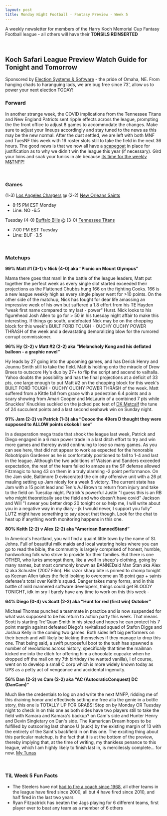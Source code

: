 ```yaml
---
layout: post
title: Monday Night Football - Fantasy Preview - Week 5
---
```


A weekly newsletter for members of the Harry Koch Memorial Cup Fantasy Football league - all others will have their **TONSILS REINSERTED**

<br/>

## Koch Safari League Preview Watch Guide for Tonight and Tomorrow

Sponsored by [Election Systems & Software](https://www.essvote.com/) - the pride of Omaha, NE. From hanging chads to haranguing lads, we are bug free since 73', allow us to power your next election TODAY! 

### Forward

In another strange week, the COVID implications from the Tennessee Titans and New England Patriots sent ripple effects across the league, prompting the the front office to adjust 8 games to accommodate the changes. Make sure to adjust your lineups accordingly and stay tuned to the news as this may be the new normal. After the dust settled, we are left with both MNF and TuesNF this week with 16 roster slots still to take the field in the next 36 hours. The good news is that we now all have a [scapegoat](https://encrypted-tbn0.gstatic.com/images?q=tbn%3AANd9GcSVj8p-D-sg27obe1S_f5MQUkCs4sDchY8sgQ&usqp=CAU) in place for justification as to why we didn't win the league this year (if necessary). Gird your loins and soak your tunics in ale because [its time for the weekly M&TNFP](https://www.youtube.com/watch?v=1thfmpxXOyM)!

<br/>

### Games
(1-3) [Los Angeles Chargers](https://cdn6.jokeblogger.com/sites/default/files/imagecache/topic_large/category_pictures/Philip-Rivers1371934162.jpg) @ (2-2) [New Orleans Saints](https://media.npr.org/assets/img/2012/03/21/saints2-73f4a35308d4f06733d81174389365f81b8e120c-s800-c85.jpg)
* 8:15 PM EST Monday
* Line: NO -6.5

Tuesday
(4-0) [Buffalo Bills](https://cdn.vox-cdn.com/thumbor/rrsrfvd5ZdUzdmKUzZJdHU3TXfA=/0x0:3016x2127/1200x800/filters:focal(1315x226:1797x708)/cdn.vox-cdn.com/uploads/chorus_image/image/66025876/1197562827.jpg.0.jpg) @ (3-0) [Tennessee Titans](https://i0.wp.com/nypost.com/wp-content/uploads/sites/2/2019/11/taylor-lewan-tennessee-titans.jpg?quality=80&strip=all&ssl=1)
* 7:00 PM EST Tuesday
* Line: BUF -3.5

<br/>

### Matchups
**99% Matt #1 (3-1) v Nick (4-0) aka “Picnic on Mount Olympus”**

Mama there goes that man! In the battle of the league leaders, Matt put together the perfect week as every single slot started exceeded their projections as the Flattened Chubbs hung 166 on the fighting Cooks. 166 is a new league weekly high as every single player went for >10 points. On the other side of the matchup, Nick has fought for dear life amassing an impressive week of his own but suffered a 1.8 effort from his TE Hayden "weak first name compared to my last - power" Hurst. Nick looks to his figurehead Josh Allen to go for > 50 in his tuesday night affair to make this interesting. If things go south, undefeated Nick may be on the chopping block for this week's BUILT FORD TOUGH - OUCHY OUCHY POWER THRASH of the week and a devastating demoralizing blow for the rumored corrupt commissioner.  

**96% Hy (2-2) v Matt #2 (2-2) aka “Melancholy Kong and his deflated balloon - a graphic novel”**

Hy leads by 27 going into the upcoming games, and has Derick Henry and Jounnu Smith still to take the field. Matt is holding onto the miracle of Drew Brees to outscore Hy's duo by 27+ to flip the script and ascend to valhalla. Yahoo doubts the possibility and has the final projections at a deficit of 33 pts, one large enough to put Matt #2 on the chopping block for this week's BUILT FORD TOUGH - OUCHY OUCHY POWER THRASH of the week. Matt suffered from a Kittle fall from grace with a pedestrian 6.4 points and a scary showing from Amari Cooper and McLaurin of a combined 7 pts while Snuckles' Knuckles suckled on the jacked pec teet of [DK Metcalf](https://pbs.twimg.com/media/D5H6YHnUwAAJ9lw.jpg) the tune of 24 succulent points and a last second seahawk win on Sunday night.

**91% Jam (2-2) vs Patrick (1-3) aka “Ooooo the 49ers D thought they were supposed to ALLOW points okokok I see”**

In a desperation mega trade that shook the league last week, Patrick and Diego engaged in a 6 man power trade in a last ditch effort to try and win more games and thereby avoid continuing to lose so many games. As you can see here, that did not appear to work as expected for the honorable Robotrippin Gardener as he is comfortably positioned to fall to 1-4 and last in the league. Although the two additions of Watson and Sanders exceeded expectation, the rest of the team failed to amaze as the SF defense allowed Fitzmagic to hang 43 on them in a truly alarming -2 point performance. On the Jam side, Baltimore D eviscerated the cin city offensive unit with a 26 pt mauling setting up Jam nicely for a week 5 victory. The current state has Jam with a 15 point lead and Ten's AJ Brown to return from injury and take to the field on Tuesday night. Patrick's powerful Justin "I guess this is an RB who might theoretically see the field and who doesn't have covid" Jackson and Will "I swear you better drop 20 tonight or so help me, I will write about you in a negative way in my diary - jk I would never, I support you fully" LUTZ might have something to say about that though. Look for the chat to heat up if anything worth monitoring happens in this one. 

**80% Keith (2-2) v Alex (2-2) aka “American BannedStand”**

In America's heartland, you will find a quaint little town by the name of St. Johns. Full of beautiful milk maids and local watering holes where you can go to read the bible, the community is largely comprised of honest, humble, hardworking folk who strive to provide for their families. But there is one OTHER, who lurks amongst them, like a wolf in sheep's clothing, going by many names, but most commonly known as BANNEDaid Man Stan aka Alex Q aka Schuster (2007 Film). His razor sharp bite is primed to chomp tonight as Keenan Allen takes the field looking to overcome an 18 point gap + saints defense's total over Keith's squad. Danger takes many forms, and in this battle of mild mannered software developers, things could get BLOODY TONIGHT, idk im sry I barely have any time to work on this this week -  

**64% Diego (0-4) vs Scott (2-2) aka “Hunt for red (first win) October”**

Michael Thomas punched a teammate in practice and is now suspended for what was supposed to be his return to action party this week. That means Scott is starting Tre'Quan Smith in his stead and hopes he can protect his 7 point margin against defeated Diego's revitalized squad of Stefon Diggs and Joshua Kelly in the coming two games. Both sides left big performers on their bench and will likely be kicking themselves if they manage to drop this one. That being said, a swift purposeful boot to the tush has spawned a number of revolutions across history, specifically that time the mailman kicked me into the ditch for offering him a chocolate cupcake when he dropped off the mail on my 7th birthday (he wanted vanilla), I of course, went on to develop a small C corp which is more widely known today as UPS as a petty act of vengeance and accidental ingenuity. 

**56% Dan (2-2) vs Cam (2-2) aka “AC (AutocraticConquest) DC (DanCam)”**

Much like the credentials to log on and write the next MNFP, ridding me of this draining honor and effectively setting me free alla the genie in a bottle story, this one is TOTALLY UP FOR GRABS! Stop on by Monday OR Tuesday night to check in on this one as both sides have two players still to take the field with Kamara and Kamara's backup? on Cam's side and Hunter Henry and Devin Singletary on Dan's side. The Kamarican Dream hopes to be fulfilled by outscoring last chance U (suck) by the existing margin of 13 with the entirety of the Saint's backfield in on this one. The exciting thing about this particular matchup, is the fact that it is at the bottom of the preview, thereby implying that, at the time of writing, my thankless penance to this league, which I am highly likely to finish last in, is mercilessly complete... for now. [My Tunas](https://media1.tenor.com/images/856166a46d06c4d77078e63e94e0e2d5/tenor.gif?itemid=11048773)

<br/>

### TiL Week 5 Fun Facts
- The Steelers have not [had to fire a coach since 1968](https://i.redd.it/98u2h41uhos51.jpg), all other teams in the league have fired since 2000, all but 4 have fired since 2010, and half fired in the last two years 
- Ryan Fitzpatrick has beaten the Jags playing for 6 different teams, first player ever to beat any team as a member of 6 others



